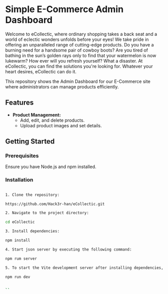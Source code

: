 # Simple E-Commerce Admin Dashboard

Welcome to eCollectic, where ordinary shopping takes a back seat and a world of eclectic wonders unfolds before your eyes! We take pride in offering an unparalleled range of cutting-edge products. Do you have a burning need for a handsome pair of cowboy boots? Are you tired of bathing in the sun’s golden rays only to find that your watermelon is now lukewarm? How ever will you refresh yourself? What a disaster. At eCollectic, you can find the solutions you're looking for. Whatever your heart desires, eCollectic can do it.

This repository shows the Admin Dashboard for our E-Commerce site where administrators can manage products efficiently.

## Features

- **Product Management:**
  - Add, edit, and delete products.
  - Upload product images and set details.

## Getting Started

### Prerequisites

Ensure you have Node.js and npm installed.

### Installation
```bash

1. Clone the repository:

https://github.com/Hack3r-han/eCollectic.git 

2. Navigate to the project directory:

cd eCollectic

3. Install dependencies: 

npm install

4. Start json server by executing the following command:

npm rum server

5. To start the Vite development server after installing dependencies, you can use the following command:

npm run dev


``
